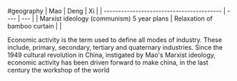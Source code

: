 #geography
| Mao                                       | Deng | Xi  |
| ----------------------------------------- | ---- | --- |
| Marxist ideology (communism) 5 year plans |   Relaxation of bamboo curtain   |     |

Economic activity is the term used to define all modes of industry. These include, primary, secondary, tertiary and quaternary industries. Since the 1949 cultural revolution in China, instigated by Mao's Marxist ideology, economic activity has been driven forward to make china, in the last century the workshop of the world